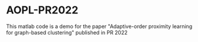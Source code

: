 # AOPL-PR2022
This matlab code is a demo for the paper "Adaptive-order proximity learning for graph-based clustering" published in PR 2022
